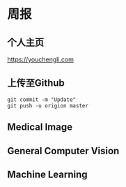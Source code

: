 # 周报

## 个人主页

https://youchengli.com

## 上传至Github

```
git commit -m "Update"
git push -u origion master
```

## Medical Image



## General Computer Vision



## Machine Learning

